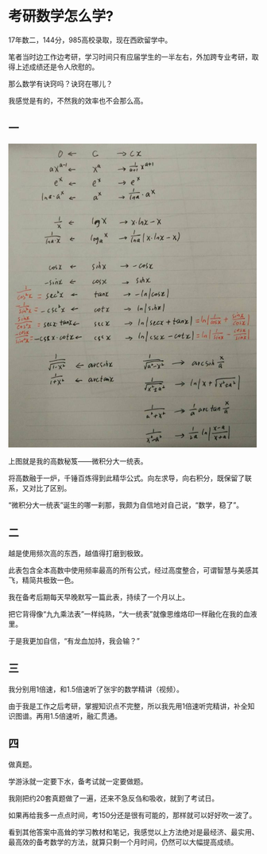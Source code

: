 # 考研数学怎么学?

17年数二，144分，985高校录取，现在西欧留学中。


笔者当时边工作边考研，学习时间只有应届学生的一半左右，外加跨专业考研，取得上述成绩还是令人欣慰的。



那么数学有诀窍吗？诀窍在哪儿？

我感觉是有的，不然我的效率也不会那么高。

## 一

<img src="3.3.1.jpg" width="500"/>


上图就是我的高数秘笈——微积分大一统表。

将高数融于一炉，千锤百炼得到此精华公式。向左求导，向右积分，既保留了联系，又对比了区别。

“微积分大一统表”诞生的哪一刹那，我颇为自信地对自己说，“数学，稳了”。



## 二

越是使用频次高的东西，越值得打磨到极致。

此表包含全本高数中使用频率最高的所有公式，经过高度整合，可谓智慧与美感其飞，精简共极致一色。

我在备考后期每天早晚默写一篇此表，持续了一个月以上。

把它背得像“九九乘法表”一样纯熟，“大一统表”就像思维烙印一样融化在我的血液里。

于是我更加自信，“有龙血加持，我会输？”



## 三

我分别用1倍速，和1.5倍速听了张宇的数学精讲（视频）。

由于我是工作之后考研，掌握知识点不完整，所以我先用1倍速听完精讲，补全知识图谱。再用1.5倍速听，融汇贯通。



## 四

做真题。

学游泳就一定要下水，备考试就一定要做题。

我刚把约20套真题做了一遍，还来不急反刍和吸收，就到了考试日。

如果再给我多一点点时间，考150分还是很有可能的，那样就可以好好吹一波了。



看到其他答案中高耸的学习教材和笔记，我感觉以上方法绝对是最经济、最实用、最高效的备考数学的方法，就算只剩一个月时间，仍然可以大幅提高成绩。